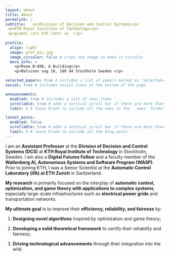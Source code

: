 ```yaml
---
layout: about
title: About
permalink: /
subtitle:   <p>Division of Decision and Control Systems</p>
 <p>KTH Royal Institute of Technology</p> 
 <p>giubel (at) kth (dot) se  </p> 
 
profile:
  align: right
  image: prof_pic.jpg
  image_circular: false # crops the image to make it circular
  more_info: >
    <p>Room B:608, Q Building</p>
    <p>Malvinas vag 10, 100 44 Stockholm Sweden </p>

selected_papers: true # includes a list of papers marked as "selected={true}"
social: true # includes social icons at the bottom of the page

announcements:
  enabled: true # includes a list of news items
  scrollable: true # adds a vertical scroll bar if there are more than 3 news items
  limit: 5 # leave blank to include all the news in the `_news` folder

latest_posts:
  enabled: false
  scrollable: true # adds a vertical scroll bar if there are more than 3 new posts items
  limit: 3 # leave blank to include all the blog posts
---
```


I am an **Assistant Professor** at the **Division of Decision and Control Systems (DCS)** at **KTH Royal Institute of Technology** in Stockholm, Sweden. I am also a **Digital Futures Fellow** and a faculty member of the **Wallenberg AI, Autonomous Systems and Software Program (WASP)**. Prior to joining KTH, I was a Senior Scientist at the **Automatic Control Laboratory (ifA) at ETH Zurich** in Switzerland. 

**My research** is primarily focused on the interplay of **automatic control, optimization, and game theory with applications to complex systems**, especially large-scale infrastructures such as **electrical power grids** and transportation networks.

**My ultimate goal** is to improve their **efficiency, reliability, and fairness** by:

1. **Designing novel algorithms** inspired by optimization and game theory;

2. **Developing a solid theoretical framework** to certify their reliability and fairness;

3. **Driving technological advancements** through their integration into the wild.


